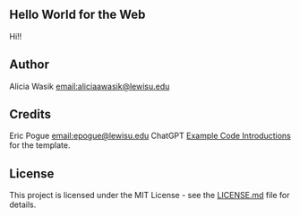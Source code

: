 ## Hello World for the Web
Hi!!

## Author
Alicia Wasik [email:aliciaawasik@lewisu.edu](mailto:aliciaawasik@lewisu.edu)

## Credits
Eric Pogue [email:epogue@lewisu.edu](mailto:epogue@lewisu.edu)
ChatGPT
[Example Code Introductions](https://github.com/EricPogueExampleCode-Web/introductions-2024) for the template.

## License
This project is licensed under the MIT License - see the [LICENSE.md](LICENSE) file for details.
